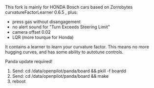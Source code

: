 This fork is mainly for HONDA Bosch cars
based on Zorrobytes curvatureFactorLearner 0.6.5
, plus:
+ press gas without disangagement
+ no alert sound for "Turn Exceeds Steering Limit"
+ camera offset 0.02
+ LQR (more tourque for Honda)

It contains a learner to learn your curvature factor. This means no more hugging curves, and has some ability to autotune controls.

Panda update required!
1. Send:  cd /data/openpilot/panda/board && pkill -f boardd
2. Send: cd /data/openpilot/panda/board && make
3. reboot
